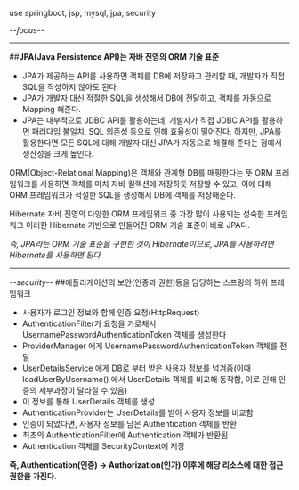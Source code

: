 use springboot, jsp, mysql, jpa, security 

*--focus--*   
___
##**JPA(Java Persistence API)는 자바 진영의 ORM 기술 표준**

  - JPA가 제공하는 API를 사용하면 객체를 DB에 저장하고 관리할 때, 개발자가 직접 SQL을 작성하지 않아도 된다.
  - JPA가 개발자 대신 적절한 SQL을 생성해서 DB에 전달하고, 객체를 자동으로 Mapping 해준다.
  - JPA는 내부적으로 JDBC API를 활용하는데, 개발자가 직접 JDBC API를 활용하면 패러다임 불일치, SQL 의존성 등으로 인해 효율성이 떨어진다.
  하지만, JPA를 활용한다면 모든 SQL에 대해 개발자 대신 JPA가 자동으로 해결해 준다는 점에서 생산성을 크게 높인다.

ORM(Object-Relational Mapping)은 객체와 관계형 DB를 매핑한다는 뜻
  ORM 프레임워크를 사용하면 객체를 마치 자바 컬렉션에 저장하듯 저장할 수 있고, 이에 대해 ORM 프레임워크가 적절한 SQL을 생성해서 DB에 객체를 저장해준다.

Hibernate
  자바 진영의 다양한 ORM 프레임워크 중 가장 많이 사용되는 성숙한 프레임워크
  이러한 Hibernate 기반으로 만들어진 ORM 기술 표준이 바로 JPA다.
 
*즉, JPA라는 ORM 기술 표준을 구현한 것이 Hibernate이므로, JPA를 사용하려면 Hibernate를 사용하면 된다.*
___
*--security--*
##애플리케이션의 보안(인증과 권한)등을 담당하는 스프링의 하위 프레임워크 

  - 사용자가 로그인 정보와 함께 인증 요청(HttpRequest)
  - AuthenticationFilter가 요청을 가로채서 UsernamePasswordAuthenticationToken 객체를 생성한다
  - ProviderManager 에게 UsernamePasswordAuthenticationToken 객체를 전달
  - UserDetailsService 에게 DB로 부터 받은 사용자 정보를 넘겨줌(이때 loadUserByUsername() 에서 UserDetails 객체를 비교해 동작함,
    이로 인해 인증의 세부과정이 달라질 수 있음)
  - 이 정보를 통해 UserDetails 객체를 생성
  - AuthenticationProvider는 UserDetails를 받아 사용자 정보를 비교함
  - 인증이 되었다면, 사용자 정보를 담은 Authentication 객체를 반환
  - 최초의 AuthenticationFilter에 Authentication 객체가 반환됨
  - Authentication 객체를 SecurityContext에 저장

**즉, Authentication(인증) -> Authorization(인가) 이후에 해당 리소스에 대한 접근 권한을 가진다.**
